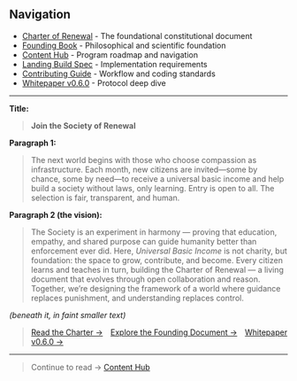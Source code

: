 ## Navigation

- [Charter of Renewal](../charter/README.md) - The foundational constitutional document
- [Founding Book](../founding-book/README.md) - Philosophical and scientific foundation
- [Content Hub](README.md) - Program roadmap and navigation
- [Landing Build Spec](../spec/landing-build-spec.md) - Implementation requirements
- [Contributing Guide](../../CONTRIBUTING.md) - Workflow and coding standards
- [Whitepaper v0.6.0](https://github.com/SocietyOfRenewal/essentia/blob/main/docs/whitepaper.md) - Protocol deep dive

---

**Title:**

> **Join the Society of Renewal**

**Paragraph 1:**

> The next world begins with those who choose compassion as infrastructure.
> Each month, new citizens are invited—some by chance, some by need—to receive a universal basic income and help build a society without laws, only learning.
> Entry is open to all. The selection is fair, transparent, and human.

**Paragraph 2 (the vision):**

> The Society is an experiment in harmony — proving that education, empathy, and shared purpose can guide humanity better than enforcement ever did.
> Here, _Universal Basic Income_ is not charity, but foundation: the space to grow, contribute, and become.
> Every citizen learns and teaches in turn, building the Charter of Renewal — a living document that evolves through open collaboration and reason.
> Together, we’re designing the framework of a world where guidance replaces punishment, and understanding replaces control.

_(beneath it, in faint smaller text)_

> [Read the Charter →](../charter/README.md) [Explore the Founding Document →](../founding-book/README.md) [Whitepaper v0.6.0 →](https://github.com/SocietyOfRenewal/essentia/blob/main/docs/whitepaper.md)

---

> Continue to read → [Content Hub](README.md)
